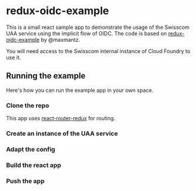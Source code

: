 # redux-oidc-example

This is a small react sample app to demonstrate the usage of the Swisscom UAA service using the implicit flow of OIDC. The code is based on [redux-oidc-example](https://github.com/maxmantz/redux-oidc-example) by @maxmantz.

You will need access to the Swisscom internal instance of Cloud Foundry to use it.

## Running the example
Here's how you can run the example app in your own space.
### Clone the repo
This app uses [react-router-redux](https://github.com/reactjs/react-router-redux) for routing.

### Create an instance of the UAA service

### Adapt the config

### Build the react app

### Push the app
